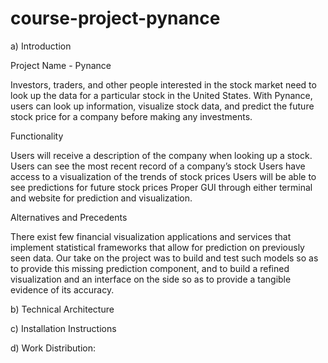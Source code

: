 ﻿# course-project-pynance

a) Introduction

Project Name - Pynance 

Investors, traders, and other people interested in the stock market need to look up the data for a particular stock in the United States. With Pynance, users can look up information, visualize stock data, and predict the future stock price for a company before making any investments.

Functionality

Users will receive a description of the company when looking up a stock.
Users can see the most recent record of a company’s stock
Users have access to a visualization of the trends of stock prices
Users will be able to see predictions for future stock prices
Proper GUI through either terminal and website for prediction and visualization.

Alternatives and Precedents

There exist few financial visualization applications and services that implement statistical frameworks that allow for prediction on previously seen data. Our take on the project was to build and test such models so as to provide this missing prediction component, and to build a refined visualization and an interface on the side so as to provide a tangible evidence of its accuracy.

b) Technical Architecture


c) Installation Instructions


d) Work Distribution:
  

